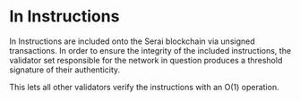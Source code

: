 # In Instructions

In Instructions are included onto the Serai blockchain via unsigned
transactions. In order to ensure the integrity of the included instructions, the
validator set responsible for the network in question produces a threshold
signature of their authenticity.

This lets all other validators verify the instructions with an O(1) operation.
